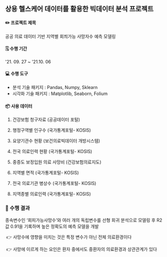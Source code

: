 ## 상용 헬스케어 데이터를 활용한 빅데이터 분석 프로젝트



#### ✏️ 프로젝트 제목 

공공 의료 데이터 기반 지역별 회픠가능 사망자수 예측 모델링 


#### 🗓 수행 기간 

'21. 09. 27 ~ '21.10. 06



#### 💻 수행 도구 

- 분석 기술 패키지 : Pandas, Numpy, Sklearn 
- 시각화 기술 패키지 : Matplotlib, Seaborn, Folium



#### 📦 사용 데이터

1. 건강보험 청구자료 (공공데이터 포털)

2. 행정구역별 인구수 (국가통계포털- KOSIS)

3. 요양기관수 현황 (보건의료빅데이터 개방시스템)

4. 전국 의료인력 현황 (국가통계포털- KOSIS)

5. 중증도 보정입원 의료 사망비 (건강보험의료지도)

6. 지역별 면적 (국가통계포털- KOSIS)

7. 전국 의료기관 병상수 (국가통계포털- KOSIS)

8. 지역종별 의료인력 (국가통계포털- KOSIS)

   

### 👾 수행 결과

종속변수인 ‘회피가능사망수’와 여러 개의 독립변수를 선형 회귀 분석으로 모델링 후 R2값 0.91을 기록하며 높은 정확도의 예측 모델을 개발

​	👉 사망수에 영향을 미치는 것은 특정 변수가 아닌 전체 의료환경이다

​	👉 사망에 이르게 하는 요인은 환자 중에서도 중환자의 의료환경과 상관관계가 있다





